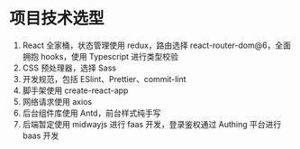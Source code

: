 # 项目技术选型

1. React 全家桶，状态管理使用 redux，路由选择 react-router-dom@6，全面拥抱 hooks，使用 Typescript 进行类型校验
2. CSS 预处理器，选择 Sass
3. 开发规范，包括 ESlint、Prettier、commit-lint
4. 脚手架使用 create-react-app
5. 网络请求使用 axios
6. 后台组件库使用 Antd，前台样式纯手写
7. 后端暂定使用 midwayjs 进行 faas 开发，登录鉴权通过 Authing 平台进行 baas 开发
